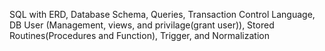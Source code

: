 SQL with ERD, Database Schema, Queries, Transaction Control Language, DB User (Management, views, and privilage(grant user)), Stored Routines(Procedures and Function), Trigger, and Normalization 
